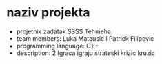 # naziv projekta
- projetnik zadatak SSSS Tehmeha
- team members: Luka Matausic i Patrick Filipovic
- programming language: C++
- description: 2 Igraca igraju strateski krizic kruzic
